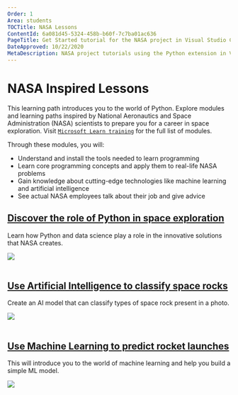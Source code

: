 ```yaml
---
Order: 1
Area: students
TOCTitle: NASA Lessons
ContentId: 6a081d45-5324-458b-b60f-7c7ba01ac636
PageTitle: Get Started tutorial for the NASA project in Visual Studio Code
DateApproved: 10/22/2020
MetaDescription: NASA project tutorials using the Python extension in Visual Studio Code.
---
```

# NASA Inspired Lessons

This learning path introduces you to the world of Python. Explore modules and learning paths inspired by National Aeronautics and Space Administration (NASA) scientists to prepare you for a career in space exploration. Visit [`Microsoft Learn training`](https://learn.microsoft.com/training/topics/nasa) for the full list of modules.

Through these modules, you will:

* Understand and install the tools needed to learn programming
* Learn core programming concepts and apply them to real-life NASA problems
* Gain knowledge about cutting-edge technologies like machine learning and artificial intelligence
* See actual NASA employees talk about their job and give advice

<div class="module">
    <div class="info">
        <a href="https://learn.microsoft.com/training/paths/introduction-python-space-exploration-nasa/?WT.mc_id=python-0000-cxa"><h2 class="title faux-h3">Discover the role of Python in space exploration</h2></a>
    </div>
    <p class="description">Learn how Python and data science play a role in the innovative solutions that NASA creates.</p>
    <a href="https://learn.microsoft.com/training/paths/introduction-python-space-exploration-nasa/?WT.mc_id=python-0000-cxa" title="Python NASA module">
        <img src="/assets/learn/students/nasa-python/nasa-python1.png" aria-hidden="true" class="thumb"/>
    </a>
</div><br/>

<div class="module">
    <div class="info">
        <a href="https://learn.microsoft.com/training/paths/classify-space-rocks-artificial-intelligence-nasa/?WT.mc_id=python-0000-cxa"><h2 class="title faux-h3">Use Artificial Intelligence to classify space rocks</h2></a>
    </div>
    <p class="description">Create an AI model that can classify types of space rock present in a photo.</p>
    <a href="https://learn.microsoft.com/training/paths/classify-space-rocks-artificial-intelligence-nasa/?WT.mc_id=python-0000-cxa" title="Classifying Python module">
        <img src="/assets/learn/students/nasa-python/nasa-python2.png" aria-hidden="true" class="thumb"/>
    </a>
</div><br/>

<div class="module">
    <div class="info">
        <a href="https://learn.microsoft.com/training/paths/machine-learning-predict-launch-delay-nasa/?WT.mc_id=python-0000-cxa"><h2 class="title faux-h3">Use Machine Learning to predict rocket launches</h2></a>
    </div>
    <p class="description">This will introduce you to the world of machine learning and help you build a simple ML model. </p>
    <a href="https://learn.microsoft.com/training/paths/machine-learning-predict-launch-delay-nasa/?WT.mc_id=python-0000-cxa" title="ML Python module">
        <img src="/assets/learn/students/nasa-python/nasa-python3.png" aria-hidden="true" class="thumb"/>
    </a>
</div><br/>
